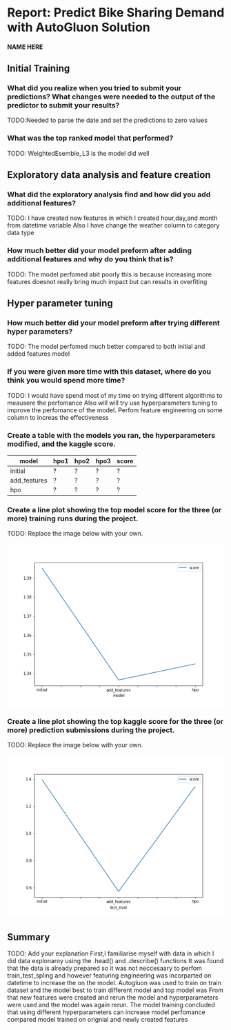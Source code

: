 # Report: Predict Bike Sharing Demand with AutoGluon Solution
#### NAME HERE

## Initial Training
### What did you realize when you tried to submit your predictions? What changes were needed to the output of the predictor to submit your results?
TODO:Needed to parse the date and set the predictions to zero values

### What was the top ranked model that performed?
TODO: WeightedEsemble_L3 is the model did well

## Exploratory data analysis and feature creation
### What did the exploratory analysis find and how did you add additional features?
TODO: I have created new features in which I created hour,day,and month from datetime variable
Also I have change the weather column to category data type

### How much better did your model preform after adding additional features and why do you think that is?
TODO: The model perfomed abit poorly this is because increasing more features doesnot really bring much impact but can results in overfiting

## Hyper parameter tuning
### How much better did your model preform after trying different hyper parameters?
TODO: The model perfomed much better compared to both initial and added features model

### If you were given more time with this dataset, where do you think you would spend more time?
TODO: I would have spend most of my time on trying different algorithms to meausere the perfomance
Also will will try use hyperparameters tuning to improve the perfomance of the model.
Perfom feature engineering on some column to increas the effectiveness

### Create a table with the models you ran, the hyperparameters modified, and the kaggle score.
|model|hpo1|hpo2|hpo3|score|
|--|--|--|--|--|
|initial|?|?|?|?|
|add_features|?|?|?|?|
|hpo|?|?|?|?|

### Create a line plot showing the top model score for the three (or more) training runs during the project.

TODO: Replace the image below with your own.

![model_train_score.png](img/model_train_score.png)

### Create a line plot showing the top kaggle score for the three (or more) prediction submissions during the project.

TODO: Replace the image below with your own.

![model_test_score.png](img/model_test_score.png)

## Summary
TODO: Add your explanation
First,I familiarise myself with data in which I did data explonaroy using the .head() and .describe() functions
It was found that the data is already prepared so it was not neccesaary to perfom train_test_spling and however 
featuring engineering was incorparted on datetime to increase the on the model.
Autogluon was used to train on train dataset and the model best to train different model and top model was
From that new features were created and rerun the model and hyperparameters were used and the model was again rerun.
The model training concluded that using different hyperparameters can increase model perfomance compared model trained on orignial and newly created features
